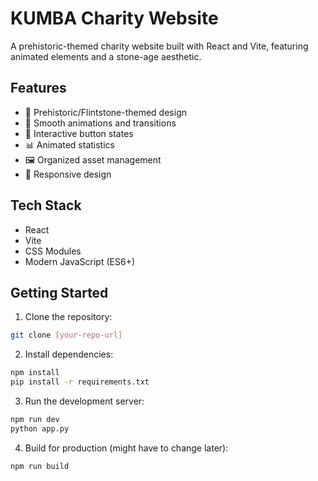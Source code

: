 # KUMBA Charity Website

A prehistoric-themed charity website built with React and Vite, featuring animated elements and a stone-age aesthetic.

## Features

- 🦕 Prehistoric/Flintstone-themed design
- 💫 Smooth animations and transitions
- 🎨 Interactive button states
- 📊 Animated statistics
- 🖼️ Organized asset management
- 📱 Responsive design

## Tech Stack

- React
- Vite
- CSS Modules
- Modern JavaScript (ES6+)

## Getting Started

1. Clone the repository:
```bash
git clone [your-repo-url]
```

2. Install dependencies:
```bash
npm install
pip install -r requirements.txt
```

3. Run the development server:
```bash
npm run dev
python app.py
```


4. Build for production (might have to change later):
```bash
npm run build
```

